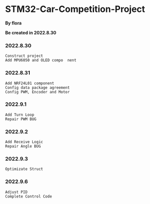 # STM32-Car-Competition-Project



**By flora**

**Be created in 2022.8.30**

### 2022.8.30
    Construct project
    Add MPU6050 and OLED compo  nent

### 2022.8.31
    Add NRF24L01 component
    Config data package agreement
    Config PWM, Encoder and Motor

### 2022.9.1
    Add Turn Loop
    Repair PWM BUG

### 2022.9.2 
    Add Receive Logic
    Repair Angle BUG

### 2022.9.3
    Optimizate Struct

### 2022.9.6
    Adjust PID
    Complete Control Code
